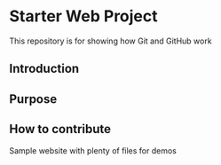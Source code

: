 # Starter Web Project

This repository is for showing how Git and GitHub work

## Introduction
## Purpose
## How to contribute

Sample website with plenty of files for demos